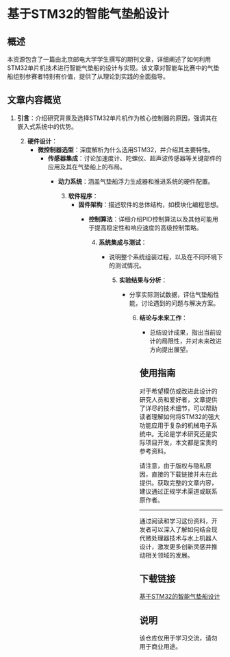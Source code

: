 # 基于STM32的智能气垫船设计

## 概述

本资源包含了一篇由北京邮电大学学生撰写的期刊文章，详细阐述了如何利用STM32单片机技术进行智能气垫船的设计与实现。该文章对智能车比赛中的气垫船组别参赛者特别有价值，提供了从理论到实践的全面指导。

## 文章内容概览

1. **引言**：介绍研究背景及选择STM32单片机作为核心控制器的原因，强调其在嵌入式系统中的优势。

   2. **硬件设计**：
      - **微控制器选型**：深度解析为什么选用STM32，并介绍其主要特性。
         - **传感器集成**：讨论加速度计、陀螺仪、超声波传感器等关键部件的应用及其在气垫船上的布局。
            - **动力系统**：涵盖气垫船浮力生成器和推进系统的硬件配置。

               3. **软件程序**：
                  - **固件架构**：描述软件的总体结构，如模块化编程思想。
                     - **控制算法**：详细介绍PID控制算法以及其他可能用于提高稳定性和响应速度的高级控制策略。

                        4. **系统集成与测试**：
                           - 说明整个系统组装过程，以及在不同环境下的测试情况。

                              5. **实验结果与分析**：
                                 - 分享实际测试数据，评估气垫船性能，讨论遇到的问题与解决方案。

                                    6. **结论与未来工作**：
                                       - 总结设计成果，指出当前设计的局限性，并对未来改进方向提出展望。

                                       ## 使用指南

                                       对于希望模仿或改进此设计的研究人员和爱好者，文章提供了详尽的技术细节，可以帮助读者理解如何将STM32的强大功能应用于复杂的机械电子系统中。无论是学术研究还是实际项目开发，本文都是宝贵的参考资料。

                                       请注意，由于版权与隐私原因，直接的下载链接并未在此提供。获取完整的文章内容，建议通过正规学术渠道或联系原作者。

                                       ---

                                       通过阅读和学习这份资料，开发者可以深入了解如何结合现代微处理器技术与水上机器人设计，激发更多创新灵感并推动相关领域的发展。

                                       ## 下载链接
                                       [基于STM32的智能气垫船设计](https://pan.quark.cn/s/739abeae1d6e)

                                       ## 说明

                                       该仓库仅用于学习交流，请勿用于商业用途。
